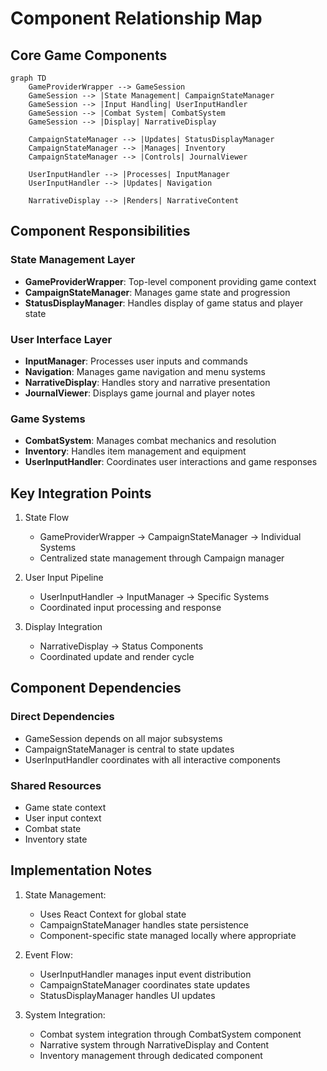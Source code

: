 # Component Relationship Map

## Core Game Components
```mermaid
graph TD
    GameProviderWrapper --> GameSession
    GameSession --> |State Management| CampaignStateManager
    GameSession --> |Input Handling| UserInputHandler
    GameSession --> |Combat System| CombatSystem
    GameSession --> |Display| NarrativeDisplay
    
    CampaignStateManager --> |Updates| StatusDisplayManager
    CampaignStateManager --> |Manages| Inventory
    CampaignStateManager --> |Controls| JournalViewer
    
    UserInputHandler --> |Processes| InputManager
    UserInputHandler --> |Updates| Navigation
    
    NarrativeDisplay --> |Renders| NarrativeContent
```

## Component Responsibilities

### State Management Layer
- **GameProviderWrapper**: Top-level component providing game context
- **CampaignStateManager**: Manages game state and progression
- **StatusDisplayManager**: Handles display of game status and player state

### User Interface Layer
- **InputManager**: Processes user inputs and commands
- **Navigation**: Manages game navigation and menu systems
- **NarrativeDisplay**: Handles story and narrative presentation
- **JournalViewer**: Displays game journal and player notes

### Game Systems
- **CombatSystem**: Manages combat mechanics and resolution
- **Inventory**: Handles item management and equipment
- **UserInputHandler**: Coordinates user interactions and game responses

## Key Integration Points

1. State Flow
   - GameProviderWrapper → CampaignStateManager → Individual Systems
   - Centralized state management through Campaign manager

2. User Input Pipeline
   - UserInputHandler → InputManager → Specific Systems
   - Coordinated input processing and response

3. Display Integration
   - NarrativeDisplay → Status Components
   - Coordinated update and render cycle

## Component Dependencies

### Direct Dependencies
- GameSession depends on all major subsystems
- CampaignStateManager is central to state updates
- UserInputHandler coordinates with all interactive components

### Shared Resources
- Game state context
- User input context
- Combat state
- Inventory state

## Implementation Notes

1. State Management:
   - Uses React Context for global state
   - CampaignStateManager handles state persistence
   - Component-specific state managed locally where appropriate

2. Event Flow:
   - UserInputHandler manages input event distribution
   - CampaignStateManager coordinates state updates
   - StatusDisplayManager handles UI updates

3. System Integration:
   - Combat system integration through CombatSystem component
   - Narrative system through NarrativeDisplay and Content
   - Inventory management through dedicated component
